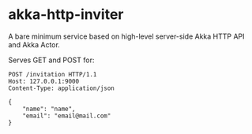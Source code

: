 # akka-http-inviter

A bare minimum service based on high-level server-side Akka HTTP API and Akka Actor.

Serves GET and POST for:

```
POST /invitation HTTP/1.1
Host: 127.0.0.1:9000
Content-Type: application/json

{
	"name": "name",
	"email": "email@mail.com"
}
```